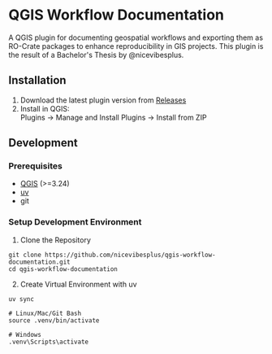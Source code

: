 # QGIS Workflow Documentation

A QGIS plugin for documenting geospatial workflows and exporting them as RO-Crate packages to enhance reproducibility in GIS projects. This plugin is the result of a Bachelor's Thesis by @nicevibesplus. 

## Installation
1. Download the latest plugin version from [Releases](https://github.com/nicevibesplus/qgis-workflow-documentation/releases)
2. Install in QGIS: \
Plugins -> Manage and Install Plugins -> Install from ZIP

## Development
### Prerequisites
* [QGIS](https://qgis.org/download/) (>=3.24)
* [uv](https://github.com/astral-sh/uv)
* git

### Setup Development Environment
1. Clone the Repository
```
git clone https://github.com/nicevibesplus/qgis-workflow-documentation.git 
cd qgis-workflow-documentation
```
2. Create Virtual Environment with uv
```
uv sync

# Linux/Mac/Git Bash
source .venv/bin/activate

# Windows
.venv\Scripts\activate
```